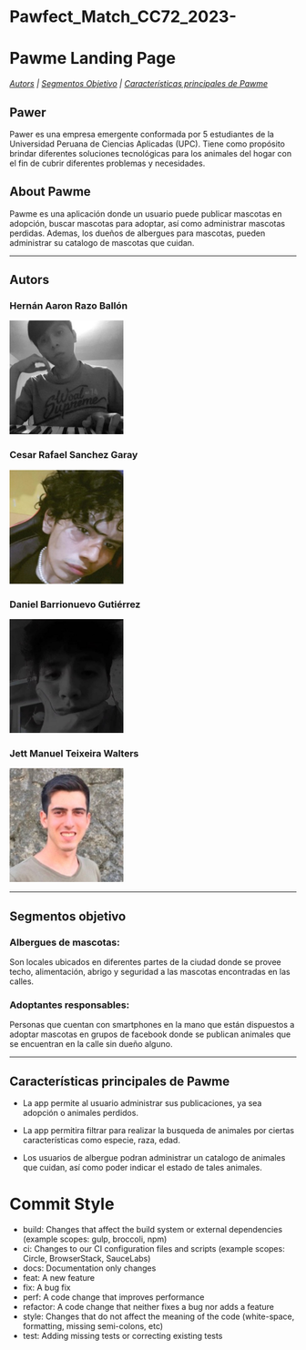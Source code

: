 # Pawfect_Match_CC72_2023-
# Pawme Landing Page

*[Autors](#autors) | [Segmentos Objetivo](#segmentos-objetivo) | [Características principales de Pawme](#características-principales-de-pawme)*

## Pawer

Pawer es una empresa emergente conformada por 5 estudiantes de la Universidad Peruana de Ciencias Aplicadas (UPC). Tiene como propósito brindar diferentes soluciones tecnológicas para los animales del hogar con el fin de cubrir diferentes problemas y necesidades.

## About Pawme

Pawme es una aplicación donde un usuario puede publicar mascotas en adopción, buscar mascotas para adoptar, así como administrar mascotas perdidas. Ademas, los dueños de albergues para mascotas, pueden administrar su catalogo de mascotas que cuidan.

---

## Autors

### Hernán Aaron Razo Ballón
<img src="https://github.com/Pawer-upc-pre-202202-CC237-CC51/landing/blob/main/assets/img/team/team-1.jpg" width="200">

### Cesar Rafael Sanchez Garay
<img src="https://github.com/Pawer-upc-pre-202202-CC237-CC51/landing/blob/main/assets/img/team/team-2.jpg" width="200">

### Daniel Barrionuevo Gutiérrez
<img src="https://github.com/Pawer-upc-pre-202202-CC237-CC51/landing/blob/main/assets/img/team/team-3.jpg" width="200">

### Jett Manuel Teixeira Walters
<img src="https://github.com/Pawer-upc-pre-202202-CC237-CC51/landing/blob/main/assets/img/team/team-4.jpg" width="200">


---

## Segmentos objetivo

### Albergues de mascotas:
Son locales ubicados en diferentes partes de la ciudad donde se provee techo, alimentación, abrigo y seguridad a las mascotas encontradas en las calles.

### Adoptantes responsables:
Personas que cuentan con smartphones en la mano que están dispuestos a adoptar mascotas en grupos de facebook donde se publican animales que se encuentran en la calle sin dueño alguno.

---
## Características principales de Pawme

- La app permite al usuario administrar sus publicaciones, ya sea adopción o animales perdidos.

- La app permitira filtrar para realizar la busqueda de animales por ciertas características como especie, raza, edad.

- Los usuarios de albergue podran administrar un catalogo de animales que cuidan, así como poder indicar el estado de tales animales.

# Commit Style

- build: Changes that affect the build system or external dependencies (example scopes: gulp, broccoli, npm)
- ci: Changes to our CI configuration files and scripts (example scopes: Circle, BrowserStack, SauceLabs)
- docs: Documentation only changes
- feat: A new feature
- fix: A bug fix
- perf: A code change that improves performance
- refactor: A code change that neither fixes a bug nor adds a feature
- style: Changes that do not affect the meaning of the code (white-space, formatting, missing semi-colons, etc)
- test: Adding missing tests or correcting existing tests
